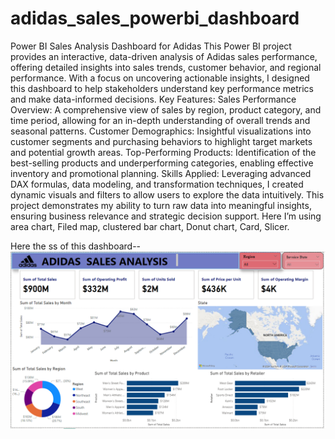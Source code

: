 # adidas_sales_powerbi_dashboard
Power BI Sales Analysis Dashboard for Adidas
This Power BI project provides an interactive, data-driven analysis of Adidas sales performance, offering detailed insights into sales trends, customer behavior, and regional performance. With a focus on uncovering actionable insights, I designed this dashboard to help stakeholders understand key performance metrics and make data-informed decisions.
Key Features:
Sales Performance Overview: A comprehensive view of sales by region, product category, and time period, allowing for an in-depth understanding of overall trends and seasonal patterns.
Customer Demographics: Insightful visualizations into customer segments and purchasing behaviors to highlight target markets and potential growth areas.
Top-Performing Products: Identification of the best-selling products and underperforming categories, enabling effective inventory and promotional planning.
Skills Applied: Leveraging advanced DAX formulas, data modeling, and transformation techniques, I created dynamic visuals and filters to allow users to explore the data intuitively. This project demonstrates my ability to turn raw data into meaningful insights, ensuring business relevance and strategic decision support.
Here I’m using area chart, Filed map, clustered bar chart, Donut chart, Card, Slicer.

Here the ss of this dashboard--
![image alt](https://github.com/sushantoroy-stat/adidas_sales_powerbi_dashboard/blob/main/Adidas%20sales%20dashboard%20picture.png?raw=true)
